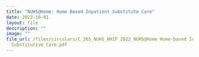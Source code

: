 ```yaml
---
title: "NUHS@Home: Home Based Inpatient Substitute Care"
date: 2022-10-01
layout: file
description: ""
image: ""
file_url: /files/circulars/C_265_NUHS_NHIP 2022_NUHS@Home Home-based Inpatient
  Substitutive Care.pdf
---
```

